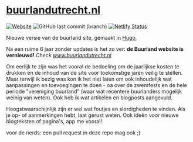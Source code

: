 # [buurlandutrecht.nl](https://buurlandutrecht.nl)
[![Website](https://img.shields.io/website?down_color=red&down_message=offline&label=buurlandutrecht.nl&up_color=green&up_message=online&url=https%3A%2F%2Fbuurlandutrecht.nl)](https://www.buurlandutrecht.nl) ![GitHub last commit (branch)](https://img.shields.io/github/last-commit/iroQuai/buurlandutrecht.nl/main) [![Netlify Status](https://api.netlify.com/api/v1/badges/65371a63-9511-4c85-b553-61b00d6080a3/deploy-status)](https://app.netlify.com/sites/buurland/deploys) 

Nieuwe versie van de buurland site, gemaakt in [Hugo](https://www.gohugo.io),   

Na een ruime 6 jaar zonder updates is het zo ver: **de Buurland website is vernieuwd!**
_Check www.buurlandutrecht.nl_


Om eerlijk te zijn was het vooral de bedoeling om de jaarlijkse kosten te drukken en de inhoud van de site voor toekomstige jaren veilig te stellen. Maar terwijl ik bezig was kon ik het niet laten om ook inhoudelijk wat aanpassingen en toevoegingen te doen - oa over de zwemfests  en de hele periode "vereniging buurland" (waar wat recentere buurlanders mogelijk weinig van weten). Ook heb ik wat artikelen en blogposts aangevuld.

Hoogstwaarschijnlijk zijn er wel wat foutjes en slordigheden te vinden. Als je op- of aanmerkingen hebt, laat gerust weten. Ook ideën voor nieuwe blogteksten of pagina's, app me vooral! 

voor de nerds: een pull request in deze repo mag ook ;)